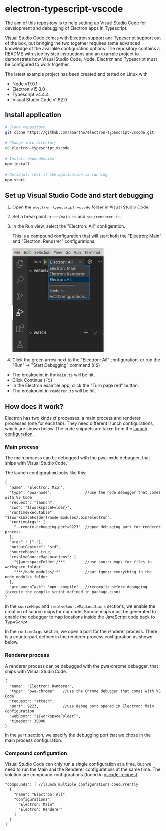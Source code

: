 # electron-typescript-vscode

The aim of this repository is to help setting up Visual Studio Code for development and debugging of Electron apps in Typescript.

Visual Studio Code comes with Electron support and Typescript support out of the box, but bringing the two together requires some advanced knowledge of the available configuration options. The repository contains a README with step by step instructions and an example project to demonstrate how Visual Studio Code, Node, Electron and Typescript must be configured to work together.

The latest example project has been created and tested on Linux with 
- Node v17.0.1
- Electron v15.3.0
- Typescript v4.4.4
- Visual Studio Code v1.62.0

## Install application
```sh
# Clone repository
git clone https://github.com/abartho/electron-typescript-vscode.git

# Change into directory
cd electron-typescript-vscode

# Install dependencies
npm install

# Optional: test if the application is running
npm start
```

## Set up Visual Studio Code and start debugging

1) Open the `electron-typescript-vscode` folder in Visual Studio Code.

1) Set a breakpoint in `src/main.ts` and `src/renderer.ts`.

1) In the Run view, select the "Electron: All" configuration. 
    
    This is a compound configuration that will start both the "Electron: Main" and "Electron: Renderer" configurations.
    
    ![Select configuration](./docs/media/select_configuration.png)

1) Click the green arrow next to the "Electron: All" configuration, or run the "Run" -> "Start Debugging" command (<kbd>F5</kbd>)
- The breakpoint in the `main.ts` will be hit.
- Click Continue (<kbd>F5</kbd>)
- In the Electron example app, click the "Turn page red" button.
- The breakpoint in `renderer.ts` will be hit.

## How does it work?

Electron has two kinds of processes: a main process and renderer processes (one for each tab). They need different launch configurations, which are shown below. The code snippets are taken from the [launch configuration](.vscode/launch.json).

### Main process
The main process can be debugged with the pwa-node debugger, that ships with Visual Studio Code.

The launch configuration looks like this:

```jsonc
{
  "name": "Electron: Main",
  "type": "pwa-node",               //use the node debugger that comes with VS Code
  "request": "launch",
  "cwd": "${workspaceFolder}",
  "runtimeExecutable": "${workspaceFolder}/node_modules/.bin/electron",
  "runtimeArgs": [
    "--remote-debugging-port=9223"  //open debugging port for renderer process
  ],
  "args" : ["."],
  "outputCapture": "std",
  "sourceMaps": true,
  "resolveSourceMapLocations": [
    "${workspaceFolder}/**",        //use source maps for files in workspace folder
    "!**/node_modules/**"           //but ignore everything in the node_modules folder
  ],
  "preLaunchTask": "npm: compile"   //recompile before debugging (execute the compile script defined in package.json)
}
```
In the `sourceMaps` and `resolveSourceMapLocations` sections, we enable the creation of source maps for our code. Source maps must be generated to enable the debugger to map locations inside the JavaScript code back to TypeScript.

In the `runtimeArgs` section, we open a port for the renderer process. There is a counterpart defined in the renderer process configuration as shown below. 

### Renderer process
A renderer process can be debugged with the pwa-chrome debugger, that ships with Visual Studio Code.

```jsonc
{
  "name": "Electron: Renderer",
  "type": "pwa-chrome",   //use the Chrome debugger that comes with VS Code
  "request": "attach",
  "port": 9223,           //use debug port opened in Electron: Main configuration
  "webRoot": "${workspaceFolder}",
  "timeout": 30000
}
```
In the `port` section, we specify the debugging port that we chose in the main process configuration.

### Compound configuration
Visual Studio Code can only run a single configuration at a time, but we need to run the Main and the Renderer configurations at the same time. The solution are compound configurations (found in [vscode-recipes](https://github.com/Microsoft/vscode-recipes/tree/master/Electron))

```jsonc
"compounds": [ //launch multiple configurations concurrently
  {
    "name": "Electron: All",
    "configurations": [
      "Electron: Main",
      "Electron: Renderer"
    ]
  }
]
```